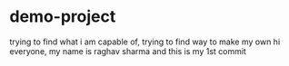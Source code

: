 # demo-project
trying to find what i am capable of, trying to find way to make my own 
hi everyone, my name is raghav sharma and this is my 1st commit 
